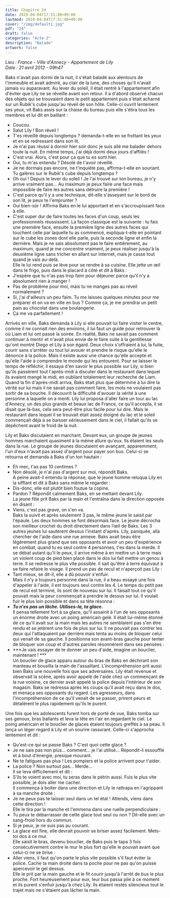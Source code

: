 ```yaml
---
title: Chapitre 24
date: 2019-04-04T17:51:08+09:00
lastmod: 2019-04-04T17:51:08+09:00
cover: "/img/default1.jpg"
pdf: "24"
draft: false
categories: "Acte-2"
description: "Balade"
artwork: false
---
```

_Lieu : France - Ville d'Annecy - Appartement de Lily   
Date : 21 avril 2012 - 09h47_

Baks n'avait pas dormi de la nuit, il s'était baladé aux alentours de l'immeuble et avait admiré, au clair de la lune, des choses qu'il n'avait jamais vu auparavant. Au lever du soleil, il était rentré à l'appartement afin d'éviter que Lily ne se réveille avant son retour. Il a d'abord observé chacun des objets qui se trouvaient dans le petit appartement puis s'était acharné sur un Rubik's cube jusqu'au réveil de son hôte. Celle-ci ouvrit lentement ses yeux, vit Baks assis sur la chaise du bureau puis elle s'étira tous les membres et lui dit en baillant :   
- Coucou.   
- Salut Lily ! Bon réveil !   
- T'es réveillé depuis longtemps ? demanda-t-elle en se frottant les yeux et en se redressant dans son lit.   
- Je n'ai pas réussi à dormir hier soir donc je suis allé me balader dehors toute la nuit. En même temps, j'ai déjà dormi deux jours d'affilés !   
- C'est vrai. Alors, c'est pour ça que tu es sorti hier.   
- Oui, tu m'as entendu ? Désolé de t'avoir réveillé.   
- Je ne dormais pas encore, ne t'inquiète pas, affirma-t-elle en souriant. Tu galères sur le Rubik's cube depuis longtemps ?   
- Oh oui ! Depuis le lever du soleil ! Je l'ai trouvé sur ton bureau, je n'y arrive vraiment pas... Au maximum je peux faire une face mais impossible de faire les autres sans détruire la première !   
- C'est parce qu'il y a une technique, dit-elle s'asseyant sur le bord de son lit, je peux te l'emprunter ?   
- Oui bien-sûr ! Affirma Baks en le lui apportant et en s'accroupissant face à elle.   
- C'est super dur de faire toutes les faces d'un coup, seuls les professionnels réussissent. La façon classique est la suivante : tu fais une première face, ensuite la première ligne des autres faces qui touchent celle par laquelle tu as commencé, expliqua-t-elle en pointant sur le cube les zones dont elle parle, puis la seconde ligne et enfin la dernière. Mais je ne sais absolument pas le faire entièrement, au maximum, quand je me concentre vraiment, je peux réaliser jusqu'à la deuxième ligne sans tricher en allant sur Internet, mais je casse tout quand je vais au-delà.   
Elle le lui rend puis se lève pour se rendre à sa cuisine. Elle jette un œil dans le frigo, puis dans le placard à côté et dit à Baks :   
- J'espère que tu n'as pas trop faim pour déjeuner parce qu'il n'y a absolument rien à manger !   
- Pas de problème pour moi, mais tu ne manges pas au réveil normalement ?    
- Si, j'ai d'ailleurs un peu faim. Tu me laisses quelques minutes pour me préparer et on va en ville en bus ? Comme ça, je me prendrai un petit pain au chocolat dans une boulangerie.   
- Ça me va parfaitement !   
   
Arrivés en ville, Baks demanda à Lily si elle pouvait lui faire visiter le centre, comme il ne connait rien des environs, il lui faut un guide pour retrouver là où Liam et lui ont passé la soirée. En réalité, Baks ne savait pas comment continuer à mentir et n'avait plus envie de le faire suite à la gentillesse qu'ont montré Diego et Lily à son égard. Deux choix s'offraient à lui, la fuite, courir sans s'arrêter ou tout lui avouer et prendre le risque qu'elle le dénonce à la police. Mais il existe aussi une chance qu'elle accepte et qu'elle l'aide à comprendre le monde qui les entourent. Pour se laisser le temps de réfléchir, il essaya d'en savoir le plus possible sur Lily, si bien qu'ils passèrent tout l'après-midi à discuter dans le restaurant dans lequel ils avaient mangé le midi, en oubliant totalement leur recherche de Liam.   
Quand la fin d'après-midi arriva, Baks était plus que déterminé à lui dire la vérité sur lui mais il ne savait pas comment faire, les mots ne voulaient pas sortir de sa bouche. Il découvrit la difficulté d'avouer la vérité à une personne à laquelle on a menti. Lily lui proposa d'aller faire un tour au lac d'Annecy, un des plus grands et beaux lac de France, ce qu'il accepta, il se disait que là-bas, cela sera peut-être plus facile pour lui dire. Mais le restaurant dans lequel il se trouvait était assez éloigné du lac et le soleil commençait déjà à se baisser sérieusement dans le ciel, il fallait qu'ils se dépêchent avant le froid de la nuit.   
   
Lily et Baks discutaient en marchant. Devant eux, un groupe de jeunes hommes marchaient quasiment à la même allure qu'eux. Ils étaient les seuls dans la rue. Le groupe de jeunes discutaient en avançant, apparemment, l'un d'eux n'avait pas assez d'argent pour payer son bus. Celui-ci se retourna et demanda à Baks d'un ton hautain :   
- Eh mec, t'as pas 10 centimes ?   
- Non désolé, je n'ai pas d'argent sur moi, répondit Baks.   
A peine avait-il entendu la réponse, que le jeune homme reluqua Lily en la sifflant et dit à Baks sans même le regarder :    
- Dis-donc, elle est plutôt bien foutue ta copine.   
- Pardon ? Répondit calmement Baks, en se mettant devant Lily.   
La jeune fille prit Baks par la main et l'entraîna dans la direction opposée en disant :    
- Viens, c'est pas grave, on s'en va.   
Baks la suivit et après seulement 3 pas, le même jeune le saisit par l'épaule. Les deux hommes se font désormais face. Le jeune décrocha son meilleur crochet du droit directement dans l’œil de Baks. Les 3 autres jeunes lui sautèrent dessus l'instant d'après. Lily, paniquée, alla chercher de l'aide dans une rue annexe. Baks avait beau être légèrement plus grand que ses opposants et avoir un peu d'expérience en combat, quand tu es seul contre 4 personnes, t'es dans la merde. Il se débat autant qu'il le peux, il arrive même à en mettre un à terre mais un violent coup de pied bien placé dans le dos lui fait mettre un genou à terre. Il se redresse le plus vite possible. Il sait qu'être à terre équivaut à se faire refaire le visage. Il prend un pas de recul et n'aperçoit pas Lily :   
- Tant mieux, se dit-il, elle a dû pouvoir s'enfuir.    
Mais il n'y a toujours personne dans la rue, il a beau essayé une fois d'appeler à l'aide, il est toujours seul contre les 4. Le temps du petit pas de recul est terminé, ils sont de nouveau sur lui. Il faisait tout ce qu'il pouvait mais la peur commençait à prendre le dessus sur lui. Il voulait fuir le plus loin possible et dans sa tête résonna :   
- ***Tu n'es pas un lâche. Utilises-la, ta glace.***   
Il pensa tellement fort à sa glace, qu'il assainit à l'un de ses opposants un énorme droite avec un poing américain gelé. Il était lui-même étonné de ce qu'il avait sur la main mais les autres ne semblaient pas s'en être rendu et se jetèrent une fois de plus sur lui. Il ne pouvait pas contrer les deux qui l'attaquaient par derrière mais tenta au moins de bloquer celui qui venait de sa gauche. Il positionna son avant-bras gauche pour tenter de bloquer son coup et d'autres paroles résonnèrent dans ses pensées :   
- ***Je vais essayer de te donner un peu d'aide, imagine un bouclier, maintenant ! ***   
Un bouclier de glace apparu autour du bras de Baks en déchirant son manteau et bousilla la main de l'assaillant. L'incompréhension prit aussi bien Baks une nouvelle fois que ses adversaires. Lily était revenue et observait la scène, après avoir appelé de l'aide chez un commençant de la rue voisine, ce dernier avait appelé la police depuis l'intérieur de son magasin. Baks se redressa après les coups qu'il avait reçu dans le dos, et menaça ses opposants du regard. Les agresseurs, dans l'incompréhension de ce qu'il venait de se passer, prirent peurs et détalèrent le plus rapidement qu'ils le purent.    
   
Une fois que les adolescents furent hors de porté de vue, Baks tomba sur ses genoux, bras ballants et leva la tête en l'air en regardant le ciel. Le poing américain et le bouclier de glaces étaient toujours greffés à sa peau. Il lança un  léger regard à Lily et un sourire rassurant. Celle-ci s'approcha lentement et dit :   
- Qu'est-ce qui se passe Baks ? C'est quoi cette glace ?    
- Je ne sais pas non plus... comment... je l'ai utilisé... Répondit-il essoufflé et à bout d'énergie, presque mourant.   
- Ne te fatigues pas plus ! Les pompiers et la police arrivent pour t'aider.    
- La police ? Non surtout pas... Merde...   
Il se leva difficilement et dit :   
- S'ils te voient avec moi, tu seras dans le pétrin aussi. Fuis le plus vite possible, je dois aller me cacher.   
Il commença à boiter dans une direction et Lily le rattrapa en l'agrippant à sa manche droite :    
- Je ne peux pas te laisser seul dans un tel état ! Attends, viens dans cette direction !    
Elle le tira par la manche et l'emmena dans une ruelle perpendiculaire :   
- Tu peux te débarrasser de cette glace tout seul ou non ? Dit-elle avec un sang-froid hors du commun.
- Si je peux, je ne suis pas au courant.   
- La glace est fine, elle devrait pouvoir se briser assez facilement. Mets-toi dos à ce mur.   
Elle saisit le bras, devenu bouclier, de Baks puis le tapa 3 fois consécutivement contre le mur le plus fort qu'elle le pouvait avant que celui-ci ne se brise :    
- Aller viens, il faut qu'on parte le plus vite possible s'il faut éviter la police. Cache ta main droite dans ta poche pour ne pas qu'on puisse apercevoir le gel dessus.   
Elle le prit par la main gauche et le fit courir jusqu'à l'arrêt de bus le plus proche. Fort heureusement pour eux, leur bus passa pile à ce moment et ils purent s'enfuir jusqu'à chez Lily. Ils étaient restés silencieux tout le trajet mais ne s'étaient pas lâcher la main.
